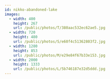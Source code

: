 ```yaml
---
id: nikko-abandoned-lake
images:
  - width: 400
    height: 267
    url: /public/photos/T/380aac532ec62ae5.jpg
  - width: 720
    height: 480
    url: /public/photos/S/e60f4c51362803f2.jpg
  - width: 1280
    height: 853
    url: /public/photos/M/e29e84f67b33e153.jpg
  - width: 2000
    height: 1333
    url: /public/photos/L/5b746187e32d5ddd.jpg
---
```

